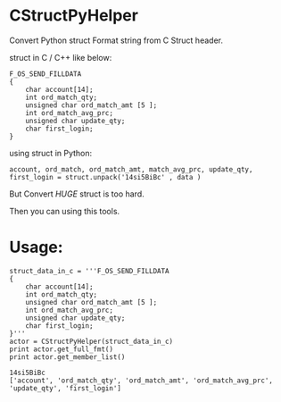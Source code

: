 # CStructPyHelper
Convert Python struct Format string from C Struct header.

struct in C / C++ like below:
```
F_OS_SEND_FILLDATA
{
    char account[14];
    int ord_match_qty;
    unsigned char ord_match_amt [5 ];
    int ord_match_avg_prc;
    unsigned char update_qty;
    char first_login;
}
```

using struct in Python:
```
account, ord_match, ord_match_amt, match_avg_prc, update_qty, first_login = struct.unpack('14si5BiBc' , data )
```

But Convert *HUGE* struct is too hard.

Then you can using this tools.
# Usage:
```
struct_data_in_c = '''F_OS_SEND_FILLDATA
{
    char account[14];
    int ord_match_qty;
    unsigned char ord_match_amt [5 ];
    int ord_match_avg_prc;
    unsigned char update_qty;
    char first_login;
}'''
actor = CStructPyHelper(struct_data_in_c)
print actor.get_full_fmt()
print actor.get_member_list()
```
```
14si5BiBc
['account', 'ord_match_qty', 'ord_match_amt', 'ord_match_avg_prc', 'update_qty', 'first_login']
```
